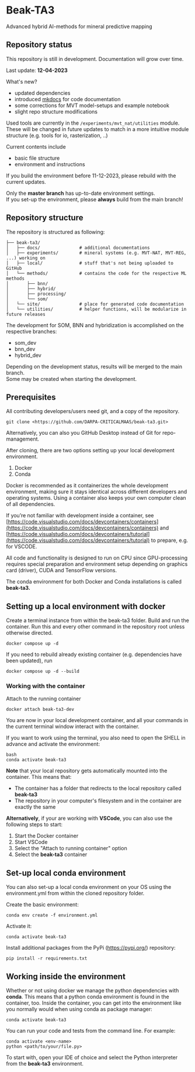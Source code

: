 # Beak-TA3
Advanced hybrid AI-methods for mineral predictive mapping

## Repository status

This repository is still in development. Documentation will grow over time.

Last update: **12-04-2023**

What's new?
- updated dependencies
- introduced [mkdocs](https://www.mkdocs.org/) for code documentation
- some corrections for MVT model-setups and example notebook
- slight repo structure modifications


Used tools are currently in the `/experiments/mvt_nat/utilities` module. These will be changed in future updates to match in a more intuitive module structure (e.g. tools for io, rasterization, ..)

Current contents include

- basic file structure
- environment and instructions

If you build the environment before 11-12-2023, please rebuild with the current updates. 

Only the **master branch** has up-to-date environment settings. <br>
If you set-up the environment, please **always** build from the main branch!

## Repository structure

The repository is structured as following:

```
├── beak-ta3/
│   ├── docs/               # additional documentations
│   ├── experiments/        # mineral systems (e.g. MVT-NAT, MVT-REG, ...) working on
│   ├── local/              # stuff that's not being uploaded to GitHub
│   └── methods/            # contains the code for the respective ML methods
│       ├── bnn/
│       ├── hybrid/
│       ├── processing/
│       └── som/
│   └── site/               # place for generated code documentation    
│   └── utilities/          # helper functions, will be modularize in future releases   
```

The development for SOM, BNN and hybridization is accomplished on the respective branches:
- som_dev
- bnn_dev
- hybrid_dev

Depending on the development status, results will be merged to the main branch. <br>
Some may be created when starting the development.

## Prerequisites

All contributing developers/users need git, and a copy of the repository.

```
git clone <https://github.com/DARPA-CRITICALMAAS/beak-ta3.git>
```

Alternatively, you can also you GitHub Desktop instead of Git for repo-management.

After cloning, there are two options setting up your local development environment.

1. Docker
2. Conda

Docker is recommended as it containerizes the whole development environment, making sure it stays identical across different developers and operating systems. Using a container also keeps your own computer clean of all dependencies.

If you’re not familiar with development inside a container, see [https://code.visualstudio.com/docs/devcontainers/containers](https://code.visualstudio.com/docs/devcontainers/containers) and [https://code.visualstudio.com/docs/devcontainers/tutorial](https://code.visualstudio.com/docs/devcontainers/tutorial) to prepare, e.g. for VSCODE.

All code and functionality is designed to run on CPU since GPU-processing requires special preparation and environment setup depending on graphics card (driver), CUDA and TensorFlow versions.

The conda environment for both Docker and Conda installations is called **beak-ta3.** 

## Setting up a local environment with docker

Create a terminal instance from within the beak-ta3 folder. Build and run the container. Run this and every other command in the repository root unless otherwise directed.

```
docker compose up -d
```

If you need to rebuild already existing container (e.g. dependencies have been updated), run

```
docker compose up -d --build
```

### Working with the container

Attach to the running container

```
docker attach beak-ta3-dev
```

You are now in your local development container, and all your commands in the current terminal window interact with the container.

If you want to work using the terminal, you also need to open the SHELL in advance and activate the environment:

```
bash
conda activate beak-ta3
```

**Note** that your local repository gets automatically mounted into the container. This means that:

- The container has a folder that redirects to the local repository called **beak-ta3**
- The repository in your computer's filesystem and in the container are exactly the same

**Alternatively**, if your are working with **VSCode**, you can also use the following steps to start:
1. Start the Docker container
2. Start VSCode
3. Select the "Attach to running container" option
4. Select the **beak-ta3** container

## Set-up local conda environment

You can also set-up a local conda environment on your OS using the environment.yml from within the cloned repository folder.

Create the basic environment:
```
conda env create -f environment.yml
```

Activate it:
```
conda activate beak-ta3
```

Install additional packages from the PyPi (https://pypi.org/) repository:
```
pip install -r requirements.txt
```

## Working inside the environment

Whether or not using docker we manage the python dependencies with **conda**. This means that a python conda environment is found in the container, too. Inside the container, you can get into the environment like you normally would when using conda as package manager:

```
conda activate beak-ta3
```

You can run your code and tests from the command line. For example:

```
conda activate <env-name>
python <path/to/your/file.py>
```

To start with, open your IDE of choice and select the Python interpreter from the **beak-ta3** environment.
